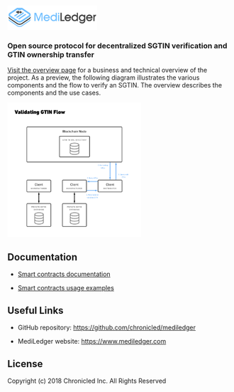 <a href="https://www.mediledger.com"><img src="mediledger.png" width="40%"></a>

### Open source protocol for decentralized SGTIN verification and GTIN ownership transfer

[Visit the overview page](https://github.com/chronicled/mediledger/blob/master/overview/README.md) for a business and technical overview of the project. As a preview, the following diagram illustrates the various components and the flow to verify an SGTIN. The overview describes the components and the use cases.

<a href="examples/3-Gtin-Lookup.md"><img src="overview/validate-gtin.png" width="60%"></a>

## Documentation

* [Smart contracts documentation](https://chronicled.github.io/mediledger/docs/CompanyDirectoryInterface/)

* [Smart contracts usage examples](https://github.com/chronicled/mediledger/blob/master/examples/README.md)

## Useful Links

* GitHub repository: https://github.com/chronicled/mediledger

* MediLedger website: https://www.mediledger.com

## License
Copyright (c) 2018 Chronicled Inc. All Rights Reserved

